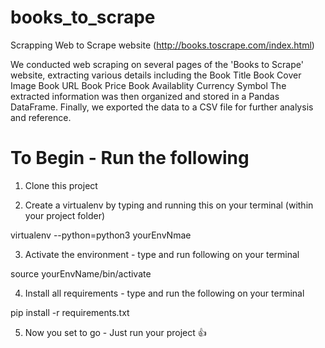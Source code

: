 # books_to_scrape
Scrapping Web to Scrape website (http://books.toscrape.com/index.html)

We conducted web scraping on several pages of the 'Books to Scrape' website, extracting various details including the 
Book Title
Book Cover Image
Book URL
Book Price
Book Availablity
Currency Symbol
The extracted information was then organized and stored in a Pandas DataFrame. Finally, we exported the data to a CSV file for further analysis and reference.

# To Begin - Run the following

1. Clone this project

2. Create a virtualenv by typing and running this on your terminal (within your project folder)

virtualenv --python=python3 yourEnvNmae

3. Activate the environment - type and run following on your terminal

source yourEnvName/bin/activate

4. Install all requirements - type and run the following on your terminal

pip install -r requirements.txt

5. Now you set to go - Just run your project 👍 
